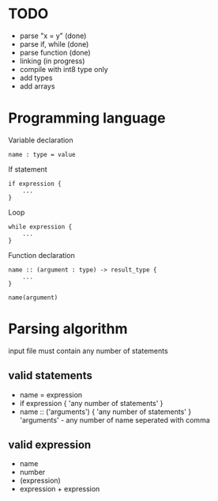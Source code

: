 # TODO
* parse "x = y" (done)
* parse if, while (done)
* parse function (done)
* linking (in progress)
* compile with int8 type only
* add types
* add arrays

# Programming language

Variable declaration
```
name : type = value
```

If statement
```
if expression {
    ...
}
```

Loop
```
while expression {
    ...
}
```

Function declaration
```
name :: (argument : type) -> result_type {
    ...
}

name(argument)
```

# Parsing algorithm

input file must contain any number of statements

## valid statements

* name = expression
* if expression { 'any number of statements' }
* name :: ('arguments') { 'any number of statements' }\
  'arguments' - any number of name seperated with comma

## valid expression

* name
* number
* (expression)
* expression + expression

